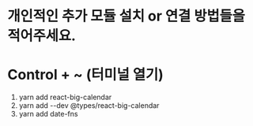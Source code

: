 # 개인적인 추가 모듈 설치 or 연결 방법들을 적어주세요.

# Control + ~       (터미널 열기)

1. yarn add react-big-calendar
2. yarn add --dev @types/react-big-calendar
3. yarn add date-fns
